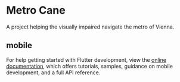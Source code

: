 # Metro Cane

A project helping the visually impaired navigate the metro of Vienna.

## mobile

For help getting started with Flutter development, view the
[online documentation](https://docs.flutter.dev/), which offers tutorials,
samples, guidance on mobile development, and a full API reference.
